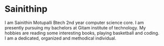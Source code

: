 # Sainithinp
I am Sainithin Motupalli Btech 2nd year computer science core. I am presently pursuing my bachelors at Gitam institute of technology. My hobbies are reading some interesting books, playing basketball and coding. I am a dedicated, organized and methodical individual.  

